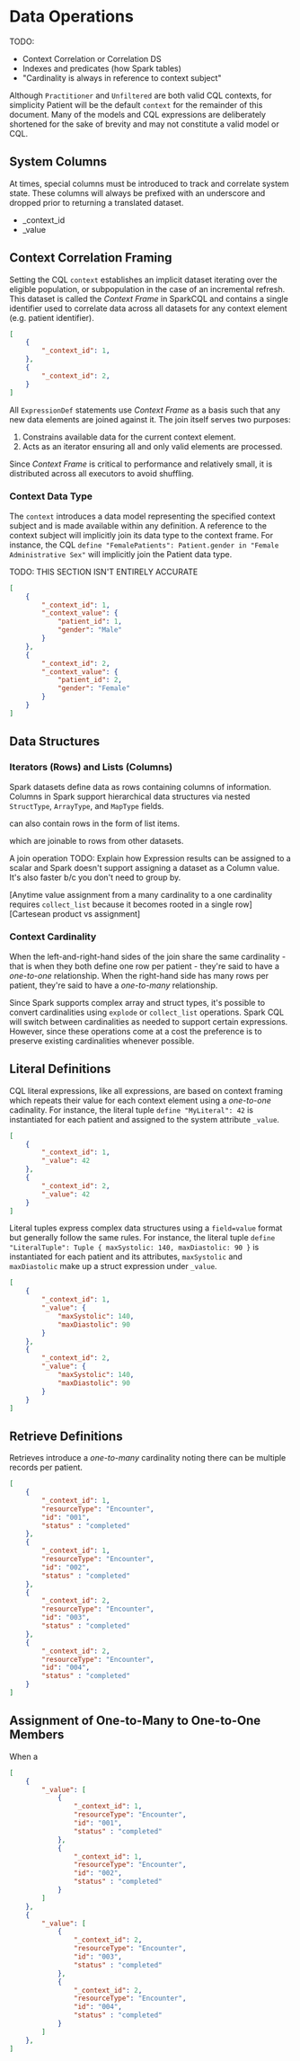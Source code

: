 # Data Operations

TODO:
- Context Correlation or Correlation DS
- Indexes and predicates (how Spark tables)
- "Cardinality is always in reference to context subject"

Although `Practitioner` and `Unfiltered` are both valid CQL contexts, for simplicity Patient will be the default `context` for the remainder of this document.
Many of the models and CQL expressions are deliberately shortened for the sake of brevity and may not constitute a valid model or CQL.

## System Columns
At times, special columns must be introduced to track and correlate system state. These columns will always be prefixed with an underscore and dropped prior to returning a translated dataset.
- _context_id
- _value

## Context Correlation Framing
Setting the CQL `context` establishes an implicit dataset iterating over the eligible population, or subpopulation in the case of an incremental refresh. This dataset is called the *Context Frame* in SparkCQL and contains a single identifier used to correlate data across all datasets for any context element (e.g. patient identifier). 

```json
[
    {
        "_context_id": 1,
    },
    {
        "_context_id": 2,
    }
]
```

All `ExpressionDef` statements use *Context Frame* as a basis such that any new data elements are joined against it. The join itself serves two purposes:
1. Constrains available data for the current context element.
2. Acts as an iterator ensuring all and only valid elements are processed.

Since *Context Frame* is critical to performance and relatively small, it is distributed across all executors to avoid shuffling.

### Context Data Type
The `context` introduces a data model representing the specified context subject and is made available within any definition. A reference to the context subject will implicitly join its data type to the context frame. For instance, the CQL `define "FemalePatients": Patient.gender in "Female Administrative Sex"` will implicitly join the Patient data type.

TODO: THIS SECTION ISN'T ENTIRELY ACCURATE

```json
[
    {
        "_context_id": 1,
        "_context_value": {
            "patient_id": 1,
            "gender": "Male"
        }
    },
    {
        "_context_id": 2,
        "_context_value": {
            "patient_id": 2,
            "gender": "Female"
        }
    }
]
```

## Data Structures

### Iterators (Rows) and Lists (Columns)
Spark datasets define data as rows containing columns of information. Columns in Spark support hierarchical data structures via nested `StructType`, `ArrayType`, and `MapType` fields.

can also contain rows in the form of list items. 

which are joinable to rows from other datasets. 

A join operation 
TODO: Explain how Expression results can be assigned to a scalar and Spark doesn't support assigning a dataset as a Column value. It's also faster b/c you don't need to group by.

[Anytime value assignment from a many cardinality to a one cardinality requires `collect_list` because it becomes rooted in a single row]
[Cartesean product vs assignment]

### Context Cardinality
When the left-and-right-hand sides of the join share the same cardinality - that is when they both define one row per patient - they're said to have a *one-to-one* relationship. When the right-hand side has many rows per patient, they're said to have a *one-to-many* relationship.

Since Spark supports complex array and struct types, it's possible to convert cardinalities using `explode` or `collect_list` operations. Spark CQL will switch between cardinalities as needed to support certain expressions. However, since these operations come at a cost the preference is to preserve existing cardinalities whenever possible.

## Literal Definitions

CQL literal expressions, like all expressions, are based on context framing which repeats their value for each context element using a *one-to-one* cadinality. For instance, the literal tuple `define "MyLiteral": 42` is instantiated for each patient and assigned to the system attribute `_value`.

```json
[
    {
        "_context_id": 1,
        "_value": 42
    },
    {
        "_context_id": 2,
        "_value": 42
    }
]
```

Literal tuples express complex data structures using a `field=value` format but generally follow the same rules. For instance, the literal tuple `define "LiteralTuple": Tuple { maxSystolic: 140, maxDiastolic: 90 }` is instantiated for each patient and its attributes, `maxSystolic` and `maxDiastolic` make up a struct expression under `_value`.

```json
[
    {
        "_context_id": 1,
        "_value": {
            "maxSystolic": 140,
            "maxDiastolic": 90
        }
    },
    {
        "_context_id": 2,
        "_value": {
            "maxSystolic": 140,
            "maxDiastolic": 90
        }
    }
]
```

##  Retrieve Definitions

Retrieves introduce a *one-to-many* cardinality noting there can be multiple records per patient.

```json
[
    {
        "_context_id": 1,
        "resourceType": "Encounter",
        "id": "001",
        "status" : "completed"
    },
    {
        "_context_id": 1,
        "resourceType": "Encounter",
        "id": "002",
        "status" : "completed"
    },
    {
        "_context_id": 2,
        "resourceType": "Encounter",
        "id": "003",
        "status" : "completed"
    },
    {
        "_context_id": 2,
        "resourceType": "Encounter",
        "id": "004",
        "status" : "completed"
    }
]
```

## Assignment of One-to-Many to One-to-One Members
When a
```json
[
    {
        "_value": [
            {
                "_context_id": 1,
                "resourceType": "Encounter",
                "id": "001",
                "status" : "completed"
            },
            {
                "_context_id": 1,
                "resourceType": "Encounter",
                "id": "002",
                "status" : "completed"
            }
        ]
    },
    {
        "_value": [
            {
                "_context_id": 2,
                "resourceType": "Encounter",
                "id": "003",
                "status" : "completed"
            },
            {
                "_context_id": 2,
                "resourceType": "Encounter",
                "id": "004",
                "status" : "completed"
            }
        ]
    },
]
```